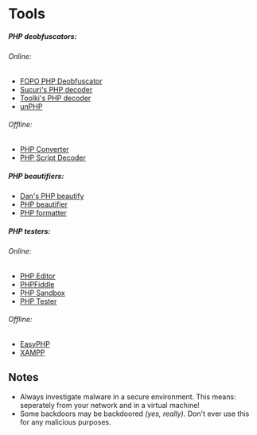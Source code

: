 # Tools

##### **PHP deobfuscators**:

###### *Online*:
* [FOPO PHP Deobfuscator](https://glot.io/snippets/ee5mzg3zf1)
* [Sucuri's PHP decoder](http://ddecode.com/phpdecoder/)
* [Toolki's PHP decoder](http://toolki.com/en/php-decoder/)
* [unPHP](https://www.unphp.net/)

###### *Offline*:
* [PHP Converter](http://www.kahusecurity.com/downloads/PHPConverter_v0.3.7z)
* [PHP Script Decoder](http://www.kahusecurity.com/downloads/PHPScriptDecoder_v0.1.7z)


##### **PHP beautifiers**:
* [Dan's PHP beautify](http://www.cleancss.com/php-beautify/)
* [PHP beautifier](http://phpbeautifier.com/)
* [PHP formatter](http://beta.phpformatter.com/)


##### **PHP testers**:

###### *Online*:
* [PHP Editor](http://www.runphponline.com/)
* [PHPFiddle](http://phpfiddle.org/)
* [PHP Sandbox](http://sandbox.onlinephpfunctions.com/)
* [PHP Tester](http://phptester.net/)

###### *Offline*:
* [EasyPHP](http://www.easyphp.org/)
* [XAMPP](https://www.apachefriends.org/index.html)


## Notes
* Always investigate malware in a secure environment. This means: seperately from your network and in a virtual machine!
* Some backdoors may be backdoored *(yes, really)*. Don't ever use this for any malicious purposes.
